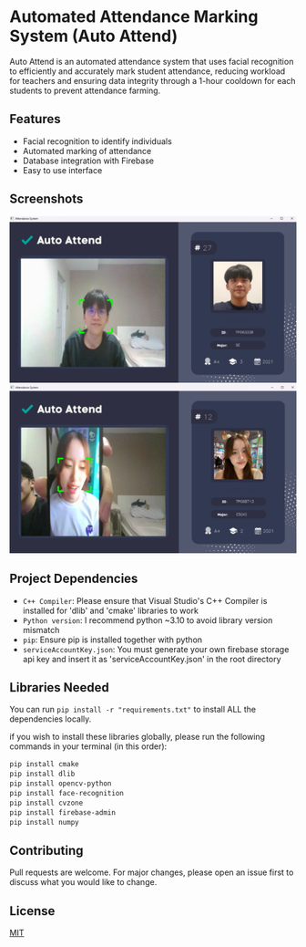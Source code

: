 # Automated Attendance Marking System (Auto Attend)

Auto Attend is an automated attendance system that uses facial recognition to efficiently and accurately mark student attendance, reducing workload for teachers and ensuring data integrity through a 1-hour cooldown for each students to prevent attendance farming.

## Features

- Facial recognition to identify individuals
- Automated marking of attendance
- Database integration with Firebase
- Easy to use interface

## Screenshots
![test1](https://github.com/Dalton-G/auto-attend/blob/main/Test/test1.png?raw=true)
![test2](https://github.com/Dalton-G/auto-attend/blob/main/Test/test2.png?raw=true)


## Project Dependencies

- `C++ Compiler`: Please ensure that Visual Studio's C++ Compiler is installed for 'dlib' and 'cmake' libraries to work
- `Python version`: I recommend python ~3.10 to avoid library version mismatch
- `pip`: Ensure pip is installed together with python
- `serviceAccountKey.json`: You must generate your own firebase storage api key and insert it as 'serviceAccountKey.json' in the root directory


## Libraries Needed
You can run `pip install -r "requirements.txt"` to install ALL the dependencies locally.

if you wish to install these libraries globally, please run the following commands in your terminal (in this order):

```bash
pip install cmake
pip install dlib
pip install opencv-python
pip install face-recognition
pip install cvzone
pip install firebase-admin
pip install numpy
```

## Contributing

Pull requests are welcome. For major changes, please open an issue first
to discuss what you would like to change.


## License

[MIT](https://github.com/Dalton-G/auto-attend/blob/main/LICENSE)
